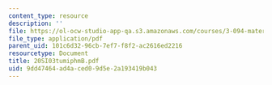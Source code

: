 ```yaml
---
content_type: resource
description: ''
file: https://ol-ocw-studio-app-qa.s3.amazonaws.com/courses/3-094-materials-in-human-experience-spring-2004/9dd47464ad4aced09d5e2a193419b043_20SI03tumiphmB.pdf
file_type: application/pdf
parent_uid: 101c6d32-96cb-7ef7-f8f2-ac2616ed2216
resourcetype: Document
title: 20SI03tumiphmB.pdf
uid: 9dd47464-ad4a-ced0-9d5e-2a193419b043
---
```

